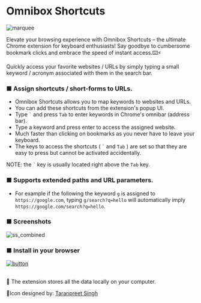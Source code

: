 # Omnibox Shortcuts

![marquee](https://github.com/zohaib2002/Omnibox-Shortcuts/assets/68106969/820b6c91-b2af-48cd-8cd6-07bb770e3c0f)


Elevate your browsing experience with Omnibox Shortcuts – the ultimate Chrome extension for keyboard enthusiasts! Say goodbye to cumbersome bookmark clicks and embrace the speed of instant access.⌨️⚡

Quickly access your favorite websites / URLs by simply typing a small keyword / acronym associated with them in the search bar.

### ■ Assign shortcuts / short-forms to URLs. 
- Omnibox Shortcuts allows you to map keywords to websites and URLs. 
- You can add these shortcuts from the extension's popup UI. 
- Type ``` ` ``` and press `Tab` to enter keywords in Chrome's omnibar (address bar).
- Type a keyword and press enter to access the assigned website.
- Much faster than clicking on bookmarks as you never have to leave your keyboard.
- The keys to access the shortcuts ( ``` ` ``` and `Tab` ) are set so that they are easy to press but cannot be activated accidentally.

NOTE: the ``` ` ``` key is usually located right above the `Tab` key.  

### ■ Supports extended paths and URL parameters.
- For example if the following the keyword `g` is assigned to `https://google.com`, typing `g/search?q=hello` will automatically imply `https://google.com/search?q=hello`.

### ■ Screenshots
![ss_combined](https://github.com/zohaib2002/Omnibox-Shortcuts/assets/68106969/daa7e1a3-190c-4158-a703-9149c5ce871e)

### ■ Install in your browser
[![button](https://github.com/zohaib2002/Omnibox-Shortcuts/assets/68106969/53a20284-41f4-49d3-883a-629516537d1b)](https://chromewebstore.google.com/detail/omnibox-shortcuts/bkbfonphcnplohammgnjjbgabboooiig)
<br><br>

🔐 The extension stores all the data locally on your computer.

🎨Icon designed by: [Taranpreet Singh](https://www.iconfinder.com/Taranpreet)
